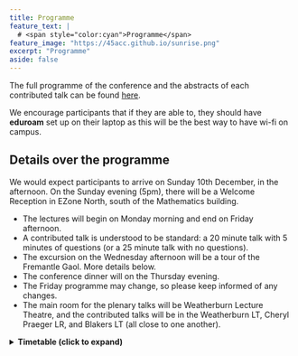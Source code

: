 ```yaml
---
title: Programme
feature_text: | 
  # <span style="color:cyan">Programme</span>
feature_image: "https://45acc.github.io/sunrise.png"
excerpt: "Programme"
aside: false
---
```


The full programme of the conference and the abstracts of each contributed talk can be found [here](45ACC_Abstracts_Booklet.pdf).

We encourage participants that if they are able to, they should have **eduroam** set up on their laptop as this will be the best way to have wi-fi on campus.

## Details over the programme

We would expect participants to arrive on Sunday 10th December, in the afternoon.
On the Sunday evening (5pm), there will be a Welcome Reception in EZone North, south of the Mathematics building.

- The lectures will begin on Monday morning and end on Friday afternoon.
- A contributed talk is understood to be standard: a 20 minute talk with 5 minutes of questions (or a 25 minute talk with no questions).
- The excursion on the Wednesday afternoon will be a tour of the Fremantle Gaol. More details below.
- The conference dinner will on the Thursday evening.
- The Friday programme may change, so please keep informed of any changes.
- The main room for the plenary talks will be Weatherburn Lecture Theatre, and the contributed talks will be in the Weatherburn LT, Cheryl Praeger LR, and Blakers LT (all close to one another).

<details>
<summary>
  <b>Timetable (click to expand)</b>
</summary>
<h3 class="unnumbered" id="sunday">Sunday (evening)</h3>

Registration and Welcome Reception (EZone): 17:00 — 19:00.

<h3 class="unnumbered" id="monday">Monday</h3>

|    | **Weatherburn LT**   | **Blakers LT**      | **Praeger LR**  |
|:---:|:---:|:---:|:---:|
| 8.00 -- 8.45   | Registration         |            |     |
| 8.45 -- 9.00   | Opening address      |     |                 |
| 9.00 -- 10:00  | *Gabriel Verret*     |                     |                 |
| 10.00 -- 10.30   <td colspan=3>Morning tea</td>        
| 10.30 -- 11.00 | Chen\*               | Bastida\*           | Satake          |
| 11.00 -- 11.30 | Ding\*               | Tangjai             | Wang\*          |
| 11.30 -- 12.00 | Mitrović\*           | Lehner              | Yost            |
| 12.00 -- 12.30 | Dacaymat\*           | Semple              | Umar            |
| 12.30 -- 14.30 | Lunch break                                       
| 14.30 -- 15.30 | *CMSA Prize Winner*  |                     |                 |
| 15.30 -- 16.00 | Afternoon tea        |                     |                 |
| 16.00 -- 16.30 | Basit                | Bunjamin\*          |                 |
| 16.30 -- 17.00 | Liebenau             | Mitchell\*          |                 |
| 17.00 -- 17.30 | Hasunuma             | Lacaze-Masmonteil\* |                 |

<!---
<table>
<thead>
<tr class="header">
<th style="text-align: center;"></th>
<th style="text-align: center;"><span><strong>Weatherburn
LT</strong></span></th>
<th style="text-align: center;"><span><strong>Blakers
LT</strong></span></th>
<th style="text-align: center;"><span><strong>Praeger LR</strong>
</span></th>
</tr>
</thead>
<tbody>
<tr class="odd">
<td style="text-align: center;">8.00 – 8.45</td>
<td style="text-align: center;">Registration</td>
<td style="text-align: center;"></td>
<td style="text-align: center;"></td>
</tr>
<tr class="even">
<td style="text-align: center;">8.45 – 9.00</td>
<td style="text-align: center;">Opening address</td>
<td style="text-align: center;"></td>
<td style="text-align: center;"></td>
</tr>
<tr class="odd">
<td style="text-align: center;"></td>
<td style="text-align: center;">(Prof Mark Reynolds)</td>
<td style="text-align: center;"></td>
<td style="text-align: center;"></td>
</tr>
<tr class="even">
<td style="text-align: center;">9.00 – 10:00</td>
<td style="text-align: center;"><span><em>Gabriel
Verret</em></span></td>
<td style="text-align: center;"></td>
<td style="text-align: center;"></td>
</tr>
<tr class="odd">
<td style="text-align: center;">10.00 – 10.30</td>
<td colspan="3" style="text-align: center;">Morning tea</td>
</tr>
<tr class="even">
<td style="text-align: center;">10.30 – 11.00</td>
<td style="text-align: center;">Chen*</td>
<td style="text-align: center;">Bastida*</td>
<td style="text-align: center;">Satake</td>
</tr>
<tr class="odd">
<td style="text-align: center;">11.00 – 11.30</td>
<td style="text-align: center;">Ding*</td>
<td style="text-align: center;">Tangjai</td>
<td style="text-align: center;">Wang*</td>
</tr>
<tr class="even">
<td style="text-align: center;">11.30 – 12.00</td>
<td style="text-align: center;">Mitrović*</td>
<td style="text-align: center;">Lehner</td>
<td style="text-align: center;">Yost</td>
</tr>
<tr class="odd">
<td style="text-align: center;">12.00 – 12.30</td>
<td style="text-align: center;">Dacaymat*</td>
<td style="text-align: center;">Semple</td>
<td style="text-align: center;">Umar</td>
</tr>
<tr class="even">
<td style="text-align: center;">12.30 – 14.30</td>
<td colspan="3" style="text-align: center;">Lunch break</td>
</tr>
<tr class="odd">
<td style="text-align: center;">14.30 – 15.30</td>
<td style="text-align: center;"><span><em>CMSA Prize
Winner</em></span></td>
<td style="text-align: center;"></td>
<td style="text-align: center;"></td>
</tr>
<tr class="even">
<td style="text-align: center;">15.30 – 16.00</td>
<td colspan="3" style="text-align: center;">Afternoon tea</td>
</tr>
<tr class="odd">
<td style="text-align: center;">16.00 – 16.30</td>
<td style="text-align: center;">Basit</td>
<td style="text-align: center;">Bunjamin*</td>
<td style="text-align: center;"></td>
</tr>
<tr class="even">
<td style="text-align: center;">16.30 – 17.00</td>
<td style="text-align: center;">Liebenau</td>
<td style="text-align: center;">Mitchell*</td>
<td style="text-align: center;"></td>
</tr>
<tr class="odd">
<td style="text-align: center;">17.00 – 17.30</td>
<td style="text-align: center;">Hasunuma</td>
<td style="text-align: center;">Lacaze-Masmonteil*</td>
<td style="text-align: center;"></td>
</tr>
</tbody>
</table>
--->

<h3 class="unnumbered" id="tuesday">Tuesday</h3>
<table>
<thead>
<tr class="header">
<th style="text-align: center;"></th>
<th style="text-align: center;"><span><strong>Weatherburn
LT</strong></span></th>
<th style="text-align: center;"><span><strong>Blakers
LT</strong></span></th>
<th style="text-align: center;"><span><strong>Praeger LR</strong>
</span></th>
</tr>
</thead>
<tbody>
<tr class="odd">
<td style="text-align: center;">9.00 – 10:00</td>
<td style="text-align: center;"><span><em>Krystal Guo</em></span></td>
<td style="text-align: center;"></td>
<td style="text-align: center;"></td>
</tr>
<tr class="even">
<td style="text-align: center;">10.00 – 10.30</td>
<td colspan="3" style="text-align: center;">Morning tea</td>
</tr>
<tr class="odd">
<td style="text-align: center;">10.30 – 11.00</td>
<td style="text-align: center;">Hickingbotham*</td>
<td style="text-align: center;">Briones</td>
<td style="text-align: center;"></td>
</tr>
<tr class="even">
<td style="text-align: center;">11.00 – 11.30</td>
<td style="text-align: center;">Distel*</td>
<td style="text-align: center;">Mammoliti</td>
<td style="text-align: center;"></td>
</tr>
<tr class="odd">
<td style="text-align: center;">11.30 – 12.00</td>
<td style="text-align: center;">Brettell</td>
<td style="text-align: center;">Ernst*</td>
<td style="text-align: center;"></td>
</tr>
<tr class="even">
<td style="text-align: center;">12:00 – 12:30</td>
<td style="text-align: center;">Wood</td>
<td style="text-align: center;">Klawuhn*</td>
<td style="text-align: center;"></td>
</tr>
<tr class="odd">
<td style="text-align: center;">12.30 – 14.30</td>
<td colspan="3" style="text-align: center;">Lunch break</td>
</tr>
<tr class="even">
<td style="text-align: center;">14.30 – 15.30</td>
<td style="text-align: center;"><span><em>Gary Greaves</em></span></td>
<td style="text-align: center;"></td>
<td style="text-align: center;"></td>
</tr>
<tr class="odd">
<td style="text-align: center;">15.30 – 16.00</td>
<td colspan="3" style="text-align: center;">Afternoon tea</td>
</tr>
<tr class="even">
<td style="text-align: center;">16.00 – 16.30</td>
<td style="text-align: center;">Allsop*</td>
<td style="text-align: center;">Imamura</td>
<td style="text-align: center;"></td>
</tr>
<tr class="odd">
<td style="text-align: center;">16.30 – 17.00</td>
<td style="text-align: center;">Ghafari*</td>
<td style="text-align: center;">Kawabuchi</td>
<td style="text-align: center;"></td>
</tr>
<tr class="even">
<td style="text-align: center;">17.00 – 17.30</td>
<td style="text-align: center;">CMSA AGM</td>
<td style="text-align: center;"></td>
<td style="text-align: center;"></td>
</tr>
</tbody>
</table>
<h3 class="unnumbered" id="wednesday">Wednesday</h3>
<table>
<thead>
<tr class="header">
<th style="text-align: center;"></th>
<th style="text-align: center;"><span><strong>Weatherburn
LT</strong></span></th>
<th style="text-align: center;"><span><strong>Blakers
LT</strong></span></th>
<th style="text-align: center;"><span><strong>Praeger LR</strong>
</span></th>
</tr>
</thead>
<tbody>
<tr class="odd">
<td style="text-align: center;">9.00 – 10:00</td>
<td style="text-align: center;"><span><em>André Kündgen</em></span></td>
<td style="text-align: center;"></td>
<td style="text-align: center;"></td>
</tr>
<tr class="even">
<td style="text-align: center;">10.00 – 10.30</td>
<td colspan="3" style="text-align: center;">Morning tea</td>
</tr>
<tr class="odd">
<td style="text-align: center;">10.30 – 11.00</td>
<td style="text-align: center;">Gentle*</td>
<td style="text-align: center;">Maruta</td>
<td style="text-align: center;"></td>
</tr>
<tr class="even">
<td style="text-align: center;">11.00 – 11.30</td>
<td style="text-align: center;">Syrotiuk</td>
<td style="text-align: center;">Yasufuku</td>
</tr>
<tr class="odd">
<td style="text-align: center;">11.30 – 12.00</td>
<td style="text-align: center;">Hirao</td>
<td style="text-align: center;">Hafidh*</td>
</tr>
<tr class="even">
<td style="text-align: center;">12.00 – 12:30</td>
<td style="text-align: center;">Hawtin</td>
<td style="text-align: center;">C. Zhang*</td>
</tr>
<tr class="odd">
<td style="text-align: center;">12.30 – 13.30</td>
<td colspan="3" style="text-align: center;">Lunch break</td>
</tr>
<tr class="even">
<td style="text-align: center;">14.00 – 17.00</td>
<td colspan="3" style="text-align: center;"><em>Excursion</em></td>
</tr>
</tbody>
</table>
<h3 class="unnumbered" id="thursday">Thursday</h3>
<table>
<thead>
<tr class="header">
<th style="text-align: center;"></th>
<th style="text-align: center;"><span><strong>Weatherburn
LT</strong></span></th>
<th style="text-align: center;"><span><strong>Blakers
LT</strong></span></th>
<th style="text-align: center;"><span><strong>Praeger
LR</strong></span></th>
</tr>
</thead>
<tbody>
<tr class="odd">
<td style="text-align: center;">9.00 – 10:00</td>
<td style="text-align: center;"><span><em>Tibor Szabó</em></span></td>
<td style="text-align: center;"></td>
<td style="text-align: center;"></td>
</tr>
<tr class="even">
<td style="text-align: center;">10.00 – 10.30</td>
<td colspan="3" style="text-align: center;">Morning tea</td>
</tr>
<tr class="odd">
<td style="text-align: center;">10.30 – 11.00</td>
<td style="text-align: center;">Arumugam*</td>
<td style="text-align: center;">Gunasekara</td>
<td style="text-align: center;"></td>
</tr>
<tr class="even">
<td style="text-align: center;">11.00 – 11.30</td>
<td style="text-align: center;">Miura</td>
<td style="text-align: center;">Zhang*</td>
<td style="text-align: center;"></td>
</tr>
<tr class="odd">
<td style="text-align: center;">11.30 – 12.00</td>
<td style="text-align: center;">Lia</td>
<td style="text-align: center;">Smith*</td>
<td style="text-align: center;"></td>
</tr>
<tr class="even">
<td style="text-align: center;">12.00 – 12.30</td>
<td style="text-align: center;">De Beule</td>
<td style="text-align: center;">Li*</td>
<td style="text-align: center;"></td>
</tr>
<tr class="odd">
<td style="text-align: center;">12.30 – 14.30</td>
<td colspan="3" style="text-align: center;">Lunch break</td>
</tr>
<tr class="even">
<td style="text-align: center;">14.30 – 15.30</td>
<td style="text-align: center;"><span><em>Geertrui Van de
Voorde</em></span></td>
<td style="text-align: center;"></td>
<td style="text-align: center;"></td>
</tr>
<tr class="odd">
<td style="text-align: center;">15.30 – 16.00</td>
<td colspan="3" style="text-align: center;">Afternoon tea</td>
</tr>
<tr class="even">
<td style="text-align: center;">16.00 – 16.30</td>
<td style="text-align: center;">McKay</td>
<td style="text-align: center;"></td>
<td style="text-align: center;"></td>
</tr>
<tr class="odd">
<td style="text-align: center;">16.30 – 17.00</td>
<td style="text-align: center;">Colbourn</td>
<td style="text-align: center;"></td>
<td style="text-align: center;"></td>
</tr>
<tr class="even">
<td style="text-align: center;">17.00 – 17.30</td>
<td style="text-align: center;">Wanless</td>
<td style="text-align: center;"></td>
<td style="text-align: center;"></td>
</tr>
</tbody>
</table>

<p>18.30: Conference dinner (UniClub)<br />
</p>
<h3 class="unnumbered" id="friday">Friday</h3>
<table>
<thead>
<tr class="header">
<th style="text-align: center;"></th>
<th style="text-align: center;"><span><strong>Weatherburn
LT</strong></span></th>
<th style="text-align: center;"><span><strong>Blakers
LT</strong></span></th>
</tr>
</thead>
<tbody>
<tr class="odd">
<td style="text-align: center;">9.00 – 10:00</td>
<td style="text-align: center;"><span><em>Sara Davies</em></span></td>
<td style="text-align: center;"></td>
</tr>
<tr class="even">
<td style="text-align: center;">10.00 – 10.30</td>
<td colspan="2" style="text-align: center;">Morning tea</td>
</tr>
<tr class="odd">
<td style="text-align: center;">10.30 – 11.00</td>
<td style="text-align: center;">Kaemawichanurat</td>
<td style="text-align: center;">Popiel</td>
</tr>
<tr class="even">
<td style="text-align: center;">11.00 – 11.30</td>
<td style="text-align: center;">Greenhill</td>
<td style="text-align: center;">Freedman</td>
</tr>
<tr class="odd">
<td style="text-align: center;">11.30 – 12.00</td>
<td style="text-align: center;">Isaev</td>
<td style="text-align: center;">Lansdown</td>
</tr>
<tr class="even">
<td style="text-align: center;">12.00 – 14.00</td>
<td colspan="2" style="text-align: center;">Lunch break</td>
</tr>
<tr class="odd">
<td style="text-align: center;">14.30 – 15.30</td>
<td style="text-align: center;"><span><em>Padraig Ó
Catháin</em></span></td>
<td style="text-align: center;"></td>
</tr>
<tr class="even">
<td style="text-align: center;">15.30 – 16.00</td>
<td colspan="2" style="text-align: center;">Afternoon tea</td>
</tr>
</tbody>
</table>
</details>




